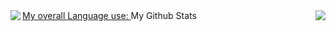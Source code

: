 <!--
**wzeng0/wzeng0** is a ✨ _special_ ✨ repository because its `README.md` (this file) appears on your GitHub profile.

Here are some ideas to get you started:

- 🔭 I’m currently working on ...
- 🌱 I’m currently learning ...
- 👯 I’m looking to collaborate on ...
- 🤔 I’m looking for help with ...
- 💬 Ask me about ...
- 📫 How to reach me: ...
- 😄 Pronouns: ...
- ⚡ Fun fact: ...
-->

<a href="(https://github.com/wzeng0/github-readme-stats)">
  My overall Language use:
  <img align="left" src="https://github-readme-stats.vercel.app/api/top-langs/?username=wzeng0&layout=compact" />
</a>
<a>
  My Github Stats
  <img align="right" src="https://github-readme-stats.vercel.app/api?username=zeng0&show_icons=true&theme=transparent" />
</a>
